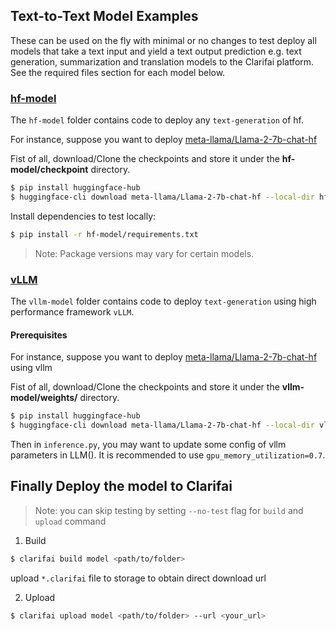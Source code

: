 ## Text-to-Text Model Examples

These can be used on the fly with minimal or no changes to test deploy all models that take a text input and yield a text output prediction e.g. text generation, summarization and translation models to the Clarifai platform. See the required files section for each model below.

### [hf-model](./hf-model/)

The `hf-model` folder contains code to deploy any `text-generation` of hf.

For instance, suppose you want to deploy [meta-llama/Llama-2-7b-chat-hf](https://huggingface.co/meta-llama/Llama-2-7b-chat-hf)

Fist of all, download/Clone the checkpoints and store it under the **hf-model/checkpoint** directory.

```bash
$ pip install huggingface-hub
$ huggingface-cli download meta-llama/Llama-2-7b-chat-hf --local-dir hf-model/checkpoint --local-dir-use-symlinksFalse --exclude {EXCLUDED FILE TYPES}
```

Install dependencies to test locally:

```bash
$ pip install -r hf-model/requirements.txt
```

>Note: Package versions may vary for certain models.


### [vLLM](./vllm-model/)

The `vllm-model` folder contains code to deploy `text-generation` using high performance framework `vLLM`.

#### Prerequisites

For instance, suppose you want to deploy [meta-llama/Llama-2-7b-chat-hf](https://huggingface.co/meta-llama/Llama-2-7b-chat-hf) using vllm

Fist of all, download/Clone the checkpoints and store it under the **vllm-model/weights/** directory.

```bash
$ pip install huggingface-hub
$ huggingface-cli download meta-llama/Llama-2-7b-chat-hf --local-dir vllm-model/weights/ --local-dir-use-symlinks False --exclude {EXCLUDED FILE TYPES}
```

Then in `inference.py`, you may want to update some config of vllm parameters in LLM(). It is recommended to use `gpu_memory_utilization=0.7`.

## Finally Deploy the model to Clarifai
	
>Note: you can skip testing by setting `--no-test` flag for `build` and `upload` command

1. Build

```bash
$ clarifai build model <path/to/folder>
```

upload `*.clarifai` file to storage to obtain direct download url

2. Upload

```bash
$ clarifai upload model <path/to/folder> --url <your_url> 
```
